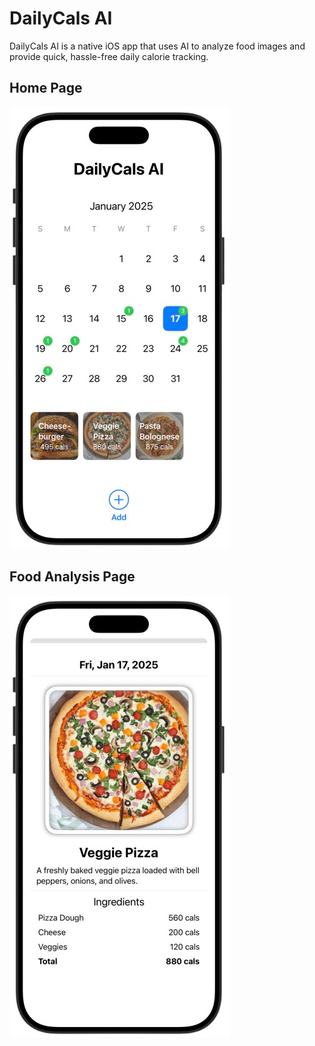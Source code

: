 # DailyCals AI
DailyCals AI is a native iOS app that uses AI to analyze food images and provide quick, hassle-free daily calorie tracking.

## Home Page
![Home page](./Assets/app-home.png)

## Food Analysis Page
![Food analysis page](./Assets/app-detail.png)